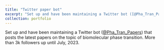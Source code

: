 ```yaml
---
title: "Twitter paper bot"
excerpt: "Set up and have been maintaining a Twitter bot ([@Pha_Tran_Papers](https://twitter.com/pha_tran_papers?lang=en)) that posts the latest papers on the topic of biomolecular phase transition. More than 3k followers up until July, 2023."
collection: portfolio
---
```


Set up and have been maintaining a Twitter bot ([@Pha_Tran_Papers](https://twitter.com/pha_tran_papers?lang=en)) that posts the latest papers on the topic of biomolecular phase transition. More than 3k followers up until July, 2023.
